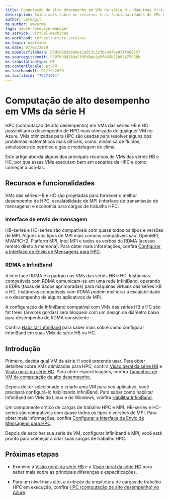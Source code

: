 ```yaml
---
title: Computação de alto desempenho em VMs da série H – Máquinas Virtuais do Azure
description: Saiba mais sobre os recursos e as funcionalidades de VMs da série H otimizadas para HPC.
author: vermagit
ms.author: amverma
tags: azure-resource-manager
ms.service: virtual-machines
ms.workload: infrastructure-services
ms.topic: overview
ms.date: 07/02/2019
ms.openlocfilehash: b3d5d003db89a11a013c3236a3afbe03ffe68557
ms.sourcegitcommit: 5397b08426da7f05d8aa2e5f465b71b97a75550b
ms.translationtype: HT
ms.contentlocale: pt-BR
ms.lasthandoff: 01/19/2020
ms.locfileid: "76271011"
---
```

# <a name="high-performance-computing-on-h-series-vms"></a>Computação de alto desempenho em VMs da série H

HPC (computação de alto desempenho) em VMs das séries HB e HC possibilitam o desempenho de HPC mais otimizado de qualquer VM no Azure. VMs otimizadas para HPC são usadas para resolver alguns dos problemas matemáticos mais difíceis, como: dinâmica de fluidos, simulações de petróleo e gás e modelagem do clima.

Este artigo aborda alguns dos principais recursos de VMs das séries HB e HC, por que essas VMs executam bem em cenários de HPC e como começar a usá-las.

## <a name="features-and-capabilities"></a>Recursos e funcionalidades

VMs das séries HB e HC são projetadas para fornecer o melhor desempenho de HPC, escalabilidade de MPI (interface de transmissão de mensagens) e economia para cargas de trabalho HPC.

### <a name="message-passing-interface"></a>Interface de envio de mensagem

HB-series e HC-series são compatíveis com quase todos os tipos e versões de MPI. Alguns dos tipos de MPI mais comuns compatíveis são: OpenMPI, MVAPICH2, Platform MPI, Intel MPI e todos os verbos de RDMA (acesso remoto direto à memória). Para obter mais informações, confira [Configurar a Interface de Envio de Mensagens para HPC](setup-mpi.md).

### <a name="rdma-and-infiniband"></a>RDMA e InfiniBand

A interface RDMA é o padrão nas VMs das séries HB e HC. Instâncias compatíveis com RDMA comunicam-se em uma rede InfiniBand, operando a EDRs (taxas de dados aprimoradas) para máquinas virtuais das séries HB e HC. Instâncias compatíveis com RDMA podem melhorar a escalabilidade e o desempenho de alguns aplicativos de MPI.

A configuração de InfiniBand compatível com VMs das séries HB e HC são fat trees (árvores gordas) sem bloqueio com um design de diâmetro baixo para desempenho de RDMA consistente.

Confira [Habilitar InfiniBand](enable-infiniband.md) para saber mais sobre como configurar InfiniBand em suas VMs da série HB ou HC.

## <a name="get-started"></a>Introdução

Primeiro, decida qual VM da série H você pretende usar. Para obter detalhes sobre VMs otimizadas para HPC, confira [Visão geral da série HB](hb-series-overview.md) e [Visão geral da série HC](hc-series-overview.md). Para obter especificações, confira [Tamanhos de VM de computação de alto desempenho](https://docs.microsoft.com/azure/virtual-machines/linux/sizes-hpc).

Depois de ter selecionado e criado uma VM para seu aplicativo, você precisará configurá-lo habilitando InfiniBand. Para saber como habilitar InfiniBand em VMs do Linux e do Windows, confira [Habilitar InfiniBand](enable-infiniband.md).

Um componente crítico de cargas de trabalho HPC é MPI. HB-series e HC-series são compatíveis com quase todos os tipos e versões de MPI. Para obter mais informações, confira [Configurar a Interface de Envio de Mensagens para HPC](setup-mpi.md).

Depois de escolher sua série de VM, configurar Infiniband e MPI, você está pronto para começar a criar suas cargas de trabalho HPC.

## <a name="next-steps"></a>Próximas etapas

- Examine a [Visão geral da série HB](hb-series-overview.md) e a [Visão geral da série HC](hc-series-overview.md) para saber mais sobre as principais diferenças e especificações.

- Para um nível mais alto, a exibição da arquitetura de cargas de trabalho HPC em execução, confira [HPC (computação de alto desempenho) no Azure](https://docs.microsoft.com/azure/architecture/topics/high-performance-computing/).
